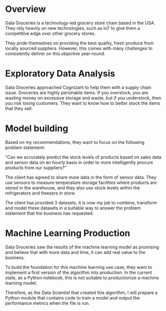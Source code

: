 # Overview
Gala Groceries is a technology-led grocery store chain based in the USA. They rely heavily on new technologies, such as IoT to give them a competitive edge over other grocery stores. 

They pride themselves on providing the best quality, fresh produce from locally sourced suppliers. However, this comes with many challenges to consistently deliver on this objective year-round.

# Exploratory Data Analysis
Gala Groceries approached Cognizant to help them with a supply chain issue. Groceries are highly perishable items. If you overstock, you are wasting money on excessive storage and waste, but if you understock, then you risk losing customers. They want to know how to better stock the items that they sell.

# Model building
Based on my recommendations, they want to focus on the following problem statement:

“Can we accurately predict the stock levels of products based on sales data and sensor data on an hourly basis in order to more intelligently procure products from our suppliers?” 

The client has agreed to share more data in the form of sensor data. They use sensors to measure temperature storage facilities where products are stored in the warehouse, and they also use stock levels within the refrigerators and freezers in store. 

The client has provided 3 datasets, it is now my job to combine, transform and model these datasets in a suitable way to answer the problem statement that the business has requested.

# Machine Learning Production
Gala Groceries saw the results of the machine learning model as promising and believe that with more data and time, it can add real value to the business.

To build the foundation for this machine learning use case, they want to implement a first version of the algorithm into production. In the current state, as a Python notebook, this is not suitable to productionize a machine learning model. 

Therefore, as the Data Scientist that created this algorithm, I will prepare a Python module that contains code to train a model and output the performance metrics when the file is run. 
